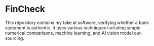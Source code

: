 # FinCheck
This repository contains my take at software, verifying whether a bank statement is authentic. It uses various techniques including simple numerical comparisons, machine learning, and AI vision model out-sourcing. 
